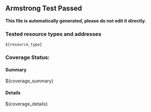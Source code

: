 ## Armstrong Test Passed

__This file is automatically generated, please do not edit it directly.__

### Tested resource types and addresses

```
${resource_type}
```

### Coverage Status:

#### Summary

${coverage_summary}

#### Details

${coverage_details}
